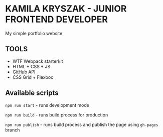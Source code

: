 
# KAMILA KRYSZAK - JUNIOR FRONTEND DEVELOPER 

My simple portfolio website 

## TOOLS

- WTF Webpack starterkit
- HTML + CSS + JS 
- GitHub API
- CSS Grid + Flexbox

## Available scripts

`npm run start` - runs development mode

`npm run build` - runs build process for production

`npm run publish` - runs build process and publish the page using `gh-pages` branch

